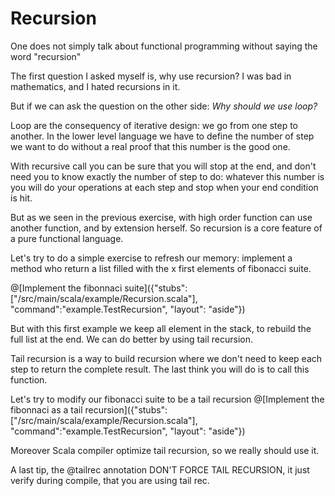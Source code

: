 # Recursion

One does not simply talk about functional programming without saying the word "recursion"

The first question I asked myself is, why use recursion? 
I was bad in mathematics, and I hated recursions in it.

But if we can ask the question on the other side: 
_Why should we use loop?_

Loop are the consequency of iterative design: we go from one step to another. In the lower level language we have to define the number of step we want to do without a real proof that this number is the good one. 

With recursive call you can be sure that you will stop at the end, and don't need you to know exactly the number of step to do: whatever this number is you will do your operations at each step and stop when your end condition is hit.

But as we seen in the previous exercise, with high order function can use another function, and by extension herself.
So recursion is a core feature of a pure functional language.

Let's try to do a simple exercise to refresh our memory: implement a method who return a list filled with the x first elements of fibonacci suite.


@[Implement the fibonnaci suite]({"stubs":["/src/main/scala/example/Recursion.scala"], "command":"example.TestRecursion", "layout": "aside"})

But with this first example we keep all element in the stack, to rebuild the full list at the end.
We can do better by using tail recursion.

Tail recursion is a way to build recursion where we don't need to keep each step to return the complete result.
The last think you will do is to call this function.

Let's try to modify our fibonacci suite to be a tail recursion
@[Implement the fibonnaci as a tail recursion]({"stubs":["/src/main/scala/example/Recursion.scala"], "command":"example.TestRecursion", "layout": "aside"})

Moreover Scala compiler optimize tail recursion, so we really should use it.

A last tip, the @tailrec annotation DON'T FORCE TAIL RECURSION, it just verify during compile, that you are using tail rec.
